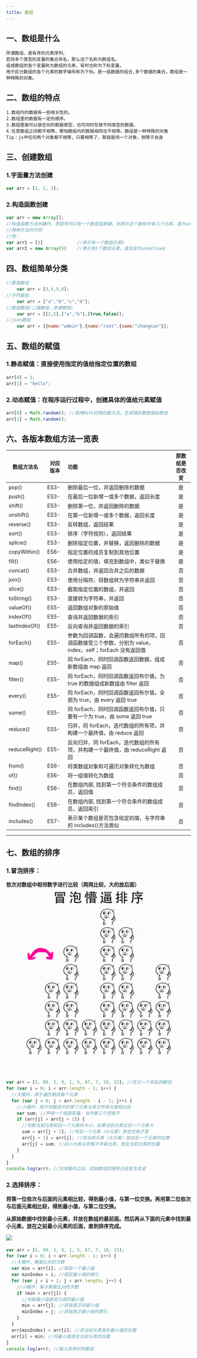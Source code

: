 ```yaml
---
title: 数组
---
```


## 一、数组是什么

```
所谓数组，是有序的元素序列。
若将多个类型的变量的集合命名，那么这个名称为数组名。
组成数组的各个变量称为数组的元素，有时也称为下标变量。
用于区分数组的各个元素的数字编号称为下标。是一组数据的组合,多个数据的集合。数组是一种特殊的对象。
```

## 二、数组的特点

```
1.数组内的数据有一些相关性的。
2.数组里的数据有一定的顺序。
3.数组里面可以放任何的数据类型，也可同时存放不同类型的数据。
4.任意数组之间都不相等，哪怕数组内的数据相同也不相等。数组是一种特殊的对象
Tip：js中任何两个对象都不相等，只要相等了，那就是同一个对象，相等于自身
```

## 三、创建数组

### 1.字面量方法创建

```javascript
var arr = [1, 2, 3];
```

### 2.构造函数创建

```javascript
var arr = new Array[];
//构造函数方法创建时，若括号内只有一个数值型数据，则表示这个数组中有几个元素，值为undefined
//两种方法的不同
//例：
var arr1 = [5]             //表示有一个数组元素5
var arr2 = new Array(5)    //表示有5个数组元素，值全部为undefined
```

## 四、数组简单分类

```javascript
//数值数组
	var arr = [3,4,5,6];
//字符数组
	var arr = ["a","b","c","d"];
//数组数组(二维数组，多维数组)
	var arr = [[2,5],["a","b"],[true,false]];
//json数组
	var arr = [{name:"admin"},{name:"root",{name:"zhangsan"}];
```

## 五、数组的赋值

### 1.静态赋值：直接使用指定的值给指定位置的数组

```javascript
arr[0] = 1;
arr[1] = "hello";
```

### 2.动态赋值：在程序运行过程中，创建具体的值给元素赋值

```javascript
arr[0] = Math.random(); //调用Math的随机数方法，生成随机数赋值给数组
arr[1] = Math.random();
```

## 六、各版本数组方法一览表

| 数组方法名    | 对应版本 | 功能                                                                                                    | 原数组是否改变 |
| ------------- | -------- | :------------------------------------------------------------------------------------------------------ | :------------: |
| pop()         | ES3-     | 删除最后一位，并返回删除的数据                                                                          |       是       |
| push()        | ES3-     | 在最后一位新增一或多个数据，返回长度                                                                    |       是       |
| shift()       | ES3-     | 删除第一位，并返回删除的数据                                                                            |       是       |
| unshift()     | ES3-     | 在第一位新增一或多个数据，返回长度                                                                      |       是       |
| reverse()     | ES3-     | 反转数组，返回结果                                                                                      |       是       |
| sort()        | ES3-     | 排序（字符规则），返回结果                                                                              |       是       |
| splice()      | ES3-     | 删除指定位置，并替换，返回删除的数据                                                                    |       是       |
| copyWithin()  | ES6-     | 指定位置的成员复制到其他位置                                                                            |       是       |
| fill()        | ES6-     | 使用给定的值，填充到数组中，类似于替换                                                                  |       是       |
| concat()      | ES3-     | 合并数组，并返回合并之后的数据                                                                          |       否       |
| join()        | ES3-     | 使用分隔符，将数组转为字符串并返回                                                                      |       否       |
| slice()       | ES3-     | 截取指定位置的数组，并返回                                                                              |       否       |
| toString()    | ES3-     | 直接转为字符串，并返回                                                                                  |       否       |
| valueOf()     | ES5-     | 返回数组对象的原始值                                                                                    |       否       |
| indexOf()     | ES5-     | 查询并返回数据的索引                                                                                    |       否       |
| lastIndexOf() | ES5-     | 反向查询并返回数据的索引                                                                                |       否       |
| forEach()     | ES5-     | 参数为回调函数，会遍历数组所有的项，回调函数接受三个参数，分别为 value，index，self；forEach 没有返回值 |       否       |
| map()         | ES5-     | 同 forEach，同时回调函数返回数据，组成新数组由 map 返回                                                 |       否       |
| filter()      | ES5-     | 同 forEach，同时回调函数返回布尔值，为 true 的数据组成新数组由 filter 返回                              |       否       |
| every()       | ES5-     | 同 forEach，同时回调函数返回布尔值，全部为 true，由 every 返回 true                                     |       否       |
| some()        | ES5-     | 同 forEach，同时回调函数返回布尔值，只要有一个为 true，由 some 返回 true                                |       否       |
| reduce()      | ES5-     | 归并，同 forEach，迭代数组的所有项，并构建一个最终值，由 reduce 返回                                    |       否       |
| reduceRight() | ES5-     | 反向归并，同 forEach，迭代数组的所有项，并构建一个最终值，由 reduceRight 返回                           |       否       |
| from()        | ES6-     | 将类数组对象和可遍历对象转化为数组                                                                      |       否       |
| of()          | ES6-     | 将一组值转化为数组                                                                                      |       否       |
| find()        | ES6-     | 在数组内部, 找到第一个符合条件的数组成员，返回值                                                        |       否       |
| findIndex()   | ES6-     | 在数组内部, 找到第一个符合条件的数组成员，返回索引                                                      |       否       |
| includes()    | ES7-     | 表示某个数组是否包含给定的值，与字符串的 includes()方法类似                                             |       否       |

---

## 七、数组的排序

### 1.冒泡排序：

​ **依次对数组中相邻数字进行比较（两两比较，大的放后面）**
![冒泡懵逼排序](./img/%E5%86%92%E6%B3%A1%E6%87%B5%E9%80%BC%E6%8E%92%E5%BA%8F.gif)

```javascript
var arr = [5, 99, 2, 9, 1, 5, 67, 7, 10, 23]; //定义一个杂乱的数组
for (var i = 0; i < arr.length - 1; i++) {
  //大循环，用于遍历数组每个元素
  for (var j = 0; j < arr.length - i - 1; j++) {
    //小循环，用于将数组中的某个元素与其它所有元素相比较
    var sum; //声明一个局部变量，当作第三个空瓶子
    if (arr[j] > arr[j + 1]) {
      //判断当前元素和后一个元素的大小，如果当前元素比后一个元素大
      sum = arr[j + 1]; //将后一个元素（小元素）放在空瓶子里
      arr[j + 1] = arr[j]; //将当前元素（大元素）放在后一个元素的位置
      arr[j] = sum; //将小元素从空瓶子中拿出来，放在当前元素的位置
    }
  }
}
console.log(arr); //完成循环之后，初始数组的顺序已经发生改变
```

### 2.选择排序：

​ **将第一位依次与后面的元素相比较，得到最小值，与第一位交换。再用第二位依次与后面元素相比较，得到最小值，与第二位交换。**

​ **从原始数据中找到最小元素，并放在数组的最前面。然后再从下面的元素中找到最小元素，放在之前最小元素的后面，直到排序完成。**

![](https://cdn.jsdelivr.net/gh/zpcscc/myImg@master/img/20200813184243.jpg)

```javascript var arr = [5,99,2,9,1,5,67,7,10,23]
var arr = [5, 99, 2, 9, 1, 5, 67, 7, 10, 23];
for (var i = 0; i < arr.length - 1; i++) {
  //大循环，需要比对的次数
  var min = arr[i]; //假定一个最小值
  var minIndex = i; //假定最小值的索引
  for (var j = i + 1; j < arr.length; j++) {
    //小循环，每次需要比对的次数
    if (min > arr[j]) {
      //判断最小值是否为真的最小值
      min = arr[j]; //获取真正的最小值
      minIndex = j; //获取真正最小值的索引
    }
  }
  arr[minIndex] = arr[i]; //将当前元素放在最小值的位置
  arr[i] = min; //将最小值放在当前元素的位置
}
console.log(arr); //输入排序好的数组
```
